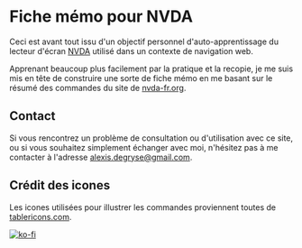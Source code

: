 # Fiche mémo pour NVDA

Ceci est avant tout issu d'un objectif personnel d'auto-apprentissage du lecteur d'écran [NVDA](https://www.nvda-fr.org/) utilisé dans un contexte de navigation web.

Apprenant beaucoup plus facilement par la pratique et la recopie, je me suis mis en tête de construire une sorte de fiche mémo en me basant sur le résumé des commandes du site de [nvda-fr.org](https://www.nvda-fr.org/doc/keyCommands.html).

## Contact
Si vous rencontrez un problème de consultation ou d'utilisation avec ce site, ou si vous souhaitez simplement échanger avec moi, n'hésitez pas à me contacter à l'adresse [alexis.degryse@gmail.com](mailto:alexis.degryse@gmail.com).

## Crédit des icones

Les icones utilisées pour illustrer les commandes proviennent toutes de [tablericons.com](tablericons.com).

[![ko-fi](https://ko-fi.com/img/githubbutton_sm.svg)](https://ko-fi.com/twogrey)